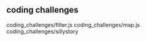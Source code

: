 ## coding challenges
coding_challenges/filter.js
coding_challenges/map.js
coding_challenges/sillystory

